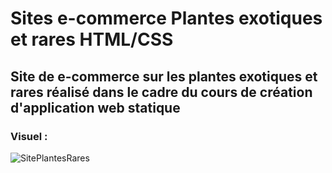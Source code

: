 # Sites e-commerce Plantes exotiques et rares HTML/CSS

## Site de e-commerce sur les plantes exotiques et rares réalisé dans le cadre du cours de création d'application web statique
### Visuel :
![SitePlantesRares](https://github.com/Timothe12/PlantesRares/assets/128182775/a2d94a39-2d82-41f7-a68a-8f1543ced703)
